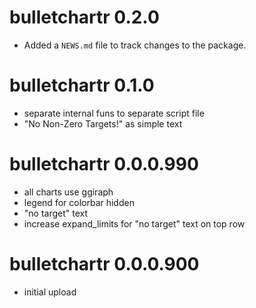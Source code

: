 # bulletchartr 0.2.0

* Added a `NEWS.md` file to track changes to the package.



# bulletchartr 0.1.0

* separate internal funs to separate script file 
* "No Non-Zero Targets!" as simple text

# bulletchartr 0.0.0.990

* all charts use ggiraph
* legend for colorbar hidden
* "no target" text
* increase expand_limits for "no target" text on top row

# bulletchartr 0.0.0.900

* initial upload
